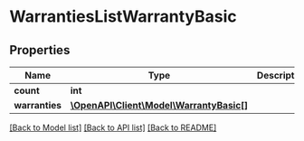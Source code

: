 # WarrantiesListWarrantyBasic

## Properties
Name | Type | Description | Notes
------------ | ------------- | ------------- | -------------
**count** | **int** |  | [optional] 
**warranties** | [**\OpenAPI\Client\Model\WarrantyBasic[]**](WarrantyBasic.md) |  | [optional] 

[[Back to Model list]](../README.md#documentation-for-models) [[Back to API list]](../README.md#documentation-for-api-endpoints) [[Back to README]](../README.md)


